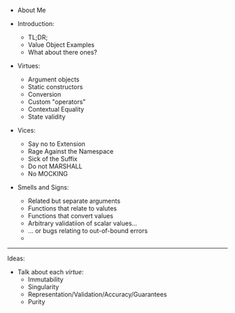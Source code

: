 - About Me
- Introduction:
  - TL;DR;
  - Value Object Examples
  - What about there ones?
- Virtues:
  - Argument objects
  - Static constructors
  - Conversion
  - Custom "operators"
  - Contextual Equality
  - State validity
- Vices:
  - Say no to Extension
  - Rage Against the Namespace
  - Sick of the Suffix
  - Do not MARSHALL
  - No MOCKING


- Smells and Signs:
  - Related but separate arguments
  - Functions that relate to valutes
  - Functions that convert values
  - Arbitrary validatiion of scalar values...
  - ... or bugs relating to out-of-bound errors
  - 


---

Ideas:

- Talk about each _virtue_:
  - Immutability
  - Singularity
  - Representation/Validation/Accuracy/Guarantees
  - Purity

